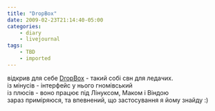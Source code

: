 ```yaml
---
title: "DropBox"
date: 2009-02-23T21:14:40-05:00
categories:
    - diary
    - livejournal
tags:
    - TBD
    - imported
---
```


відкрив для себе [DropBox](http://www.getdropbox.com) \- такий собі свн для ледачих.  
із мінусів - інтерфейс у нього гномівський  
із плюсів - воно працює під Лінуксом, Маком і Віндою  
зараз приміряюся, та впевнений, що застосування я йому знайду :)